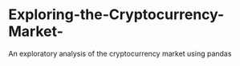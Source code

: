 # Exploring-the-Cryptocurrency-Market-
An exploratory analysis of the cryptocurrency market using pandas
